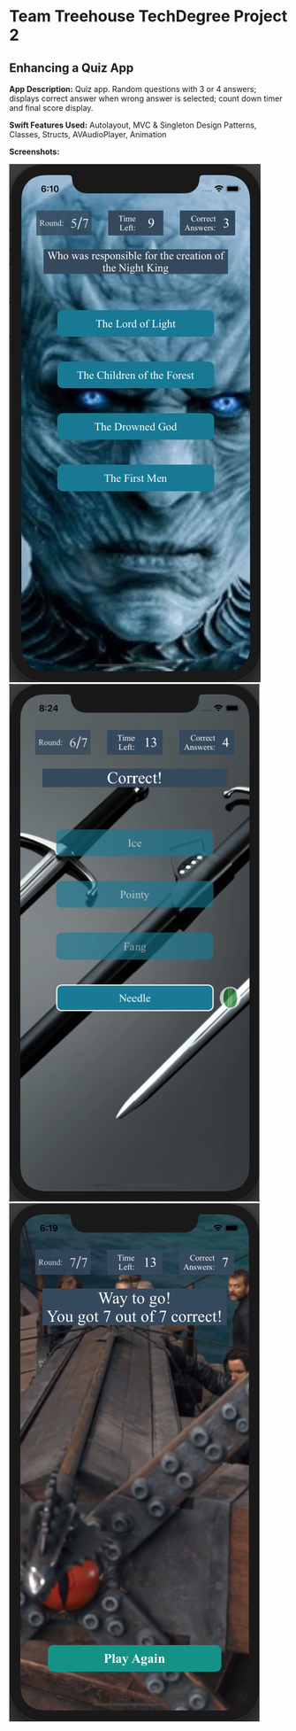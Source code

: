 # Team Treehouse TechDegree Project 2

## Enhancing a Quiz App

**App Description:**  Quiz app.  Random questions with 3 or 4 answers; displays correct answer when wrong answer is selected; count down timer and final score display.

**Swift Features Used:**
Autolayout, MVC & Singleton Design Patterns,  Classes, Structs, AVAudioPlayer, Animation

**Screenshots:**

![](./ScreenShots/TD_P2_01.png)![](./ScreenShots/TD_P2_02.png)
![](./ScreenShots/TD_P2_04.png)